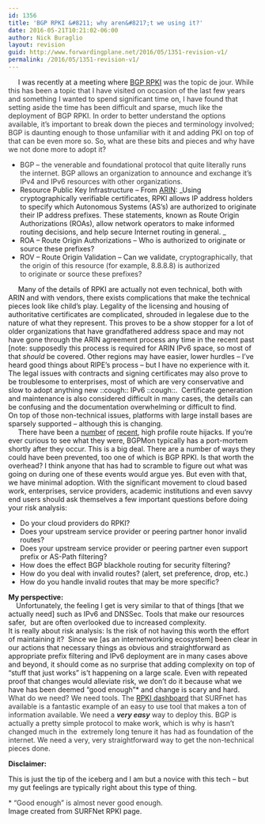 ```yaml
---
id: 1356
title: 'BGP RPKI &#8211; why aren&#8217;t we using it?'
date: 2016-05-21T10:21:02-06:00
author: Nick Buraglio
layout: revision
guid: http://www.forwardingplane.net/2016/05/1351-revision-v1/
permalink: /2016/05/1351-revision-v1/
---
```

<div>
       I was recently at a meeting where <a href="https://www.arin.net/resources/rpki/">BGP RPKI</a><span style="color: #333333;"> was the topic de jour. While this has been a topic that I have visited on occasion of the last few years and something I wanted to spend significant time on, I have found that setting aside the time has been difficult and sparse, much like the deployment of BGP RPKI. In order to better understand the options available, it&#8217;s important to break down the pieces and terminology involved; BGP is daunting enough to those unfamiliar with it and adding PKI on top of that can be even more so. So, what are these bits and pieces and why have we not done more to adopt it?</span>
</div>

  * <span style="color: #333333;">BGP &#8211; the venerable and foundational protocol that quite literally runs the internet. BGP allows an organization to announce and exchange it’s IPv4 and IPv6 resources with other organizations. </span>
  * Resource Public Key Infrastructure &#8211; From [ARIN](https://www.arin.net/resources/rpki/): _Using cryptographically verifiable certificates, RPKI allows IP address holders to specify which Autonomous Systems (AS&#8217;s) are authorized to originate their IP address prefixes. These statements, known as Route Origin Authorizations (ROAs), allow network operators to make informed routing decisions, and help secure Internet routing in general. _
  * ROA &#8211; Route Origin Authorizations &#8211; Who is authorized to originate or source these prefixes?
  * ROV &#8211; Route Origin Validation &#8211; Can we validate, <span style="color: #333333;">cryptographically, that the origin of this resource (for example, 8.8.8.8) is authorized to originate or source these prefixes?</span>

<div>
       Many of the details of RPKI are actually not even technical, both with ARIN and with vendors, there exists complications that make the technical pieces look like child’s play. Legality of the licensing and housing of authoritative certificates are complicated, shrouded in legalese due to the nature of what they represent. This proves to be a show stopper for a lot of older organizations that have grandfathered address space and may not have gone through the ARIN agreement process any time in the recent past [note: supposedly this process is required for ARIN IPv6 space, so most of that <i>should</i> be covered. Other regions may have easier, lower hurdles &#8211; I’ve heard good things about RIPE’s process &#8211; but I have no experience with it. The legal issues with contracts and signing certificates may also prove to be troublesome to enterprises, most of which are very conservative and slow to adopt anything new ::cough:: IPv6 ::cough::.  Certificate generation and maintenance is also considered difficult in many cases, the details can be confusing and the documentation overwhelming or difficult to find.
</div>

<div>
  On top of those non-technical issues, platforms with large install bases are sparsely supported &#8211; although this is changing.
</div>

<div>
       There have been a <a href="http://www.bgpmon.net/large-scale-bgp-hijack-out-of-india/">number</a> of <a href="http://www.bgpmon.net/large-hijack-affects-reachability-of-high-traffic-destinations/">recent</a>, high profile route hijacks. If you’re ever curious to see what they were, BGPMon typically has a port-mortem shortly after they occur. This is a big deal. There are a number of ways they could have been prevented, too one of which is BGP RPKI. Is that worth the overhead? I think anyone that has had to scramble to figure out what was going on during one of these events would argue yes. But even with that, we have minimal adoption. With the significant movement to cloud based work, enterprises, service providers, academic institutions and even savvy end users should ask themselves a few important questions before doing your risk analysis:
</div>

<div>
  <div>
  </div>
</div>

  * Do your cloud providers do RPKI?
  * Does your upstream service provider or peering partner honor invalid routes?
  * Does your upstream service provider or peering partner even support prefix or AS-Path filtering?
  * How does the effect BGP blackhole routing for security filtering?
  * How do you deal with invalid routes? (alert, set preference, drop, etc.)
  * How do you handle invalid routes that may be more specific?

<div>
</div>

<div>
</div>

<div>
  <strong>My perspective:</strong>
</div>

<div>
</div>

<div>
      Unfortunately, the feeling I get is very similar to that of things [that we actually need] such as IPv6 and DNSSec. Tools that make our resources safer,  but are often overlooked due to increased complexity.
</div>

<div>
  It is really about risk analysis: Is the risk of not having this worth the effort of maintaining it?  Since we [as an internetworking ecosystem] been clear in our actions that necessary things as obvious and straightforward as appropriate prefix filtering and IPv6 deployment are in many cases above and beyond, it should come as no surprise that adding complexity on top of “stuff that just works” is’t happening on a large scale. Even with repeated proof that changes would alleviate risk, we don’t do it because what we have has been deemed “good enough”* and change is scary and hard.
</div>

<div>
  <span style="color: #333333;">What do we need? We need tools. The <a href="http://rpki.surfnet.nl/">RPKI dashboard</a> that SURFnet has available is a fantastic example of an easy to use tool that makes a ton of information available. We need a <b><i>very easy</i></b> way to deploy this. BGP is actually a pretty simple protocol to make work, which is why is hasn’t changed much in the  extremely long tenure it has had as foundation of the internet. We need a very, very straightforward way to get the non-technical pieces done. </span>
</div>

<div>
</div>

**Disclaimer:**

This is just the tip of the iceberg and I am but a novice with this tech &#8211; but my gut feelings are typically right about this type of thing.

<div>
</div>

<div>
  <span style="color: #333333;">* &#8220;Good enough” is almost never good enough.</span>
</div>

<div>
</div>

<div>
  Image created from SURFNet RPKI page.
</div>